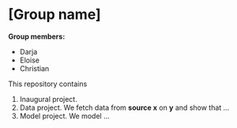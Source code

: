 # \[Group name\]

**Group members:**
- Darja
- Eloise
- Christian

This repository contains  
1. Inaugural project. 
2. Data project. We fetch data from **source x** on **y** and show that ...
3. Model project. We model ...
